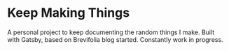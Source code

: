 # Keep Making Things

A personal project to keep documenting the random things I make. Built with Gatsby, based on Brevifolia blog started. Constantly work in progress.
